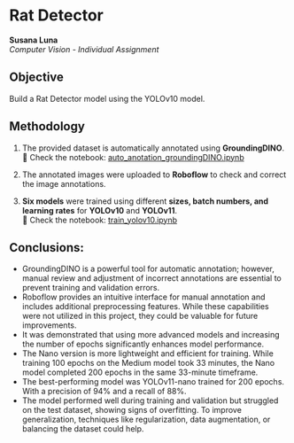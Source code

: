 # Rat Detector

**Susana Luna**  
*Computer Vision - Individual Assignment*  

## Objective  
Build a Rat Detector model using the YOLOv10 model.  

## Methodology  

1. The provided dataset is automatically annotated using **GroundingDINO**.  
   📌 Check the notebook: [auto_anotation_groundingDINO.ipynb](https://github.com/slunara/ratDetectorComputerVision/blob/main/auto_anotation_groundingDINO.ipynb)  

2. The annotated images were uploaded to **Roboflow** to check and correct the image annotations.  

3. **Six models** were trained using different **sizes, batch numbers, and learning rates** for **YOLOv10** and **YOLOv11**.  
   📌 Check the notebook: [train_yolov10.ipynb](https://github.com/slunara/ratDetectorComputerVision/blob/main/train_yolov10.ipynb)  

## Conclusions: 
- GroundingDINO is a powerful tool for automatic annotation; however, manual review and adjustment of incorrect annotations are essential to prevent training and validation errors.
- Roboflow provides an intuitive interface for manual annotation and includes additional preprocessing features. While these capabilities were not utilized in this project, they could be valuable for future improvements.
- It was demonstrated that using more advanced models and increasing the number of epochs significantly enhances model performance.
- The Nano version is more lightweight and efficient for training. While training 100 epochs on the Medium model took 33 minutes, the Nano model completed 200 epochs in the same 33-minute timeframe.
- The best-performing model was YOLOv11-nano trained for 200 epochs. With a precision of 94% and a recall of 88%.
- The model performed well during training and validation but struggled on the test dataset, showing signs of overfitting. To improve generalization, techniques like regularization, data augmentation, or balancing the dataset could help.

